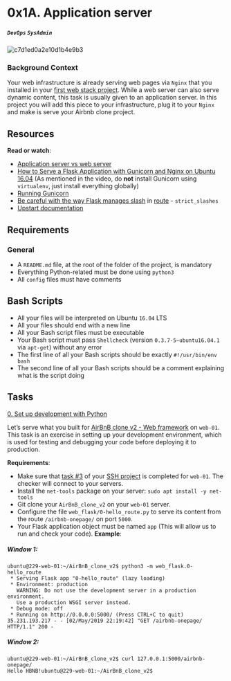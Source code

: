 # 0x1A. Application server
##### `DevOps` `SysAdmin`

![c7d1ed0a2e10d1b4e9b3](https://github.com/samuelselasi/alx-system_engineering-devops/assets/85158665/2c883c9d-24a6-4d34-ac0b-e7fb86af802e)

### Background Context
Your web infrastructure is already serving web pages via `Nginx` that you installed in your [first web stack project](../0x0C-web_server). While a web server can also serve dynamic content, this task is usually given to an application server. In this project you will add this piece to your infrastructure, plug it to your `Nginx` and make is serve your Airbnb clone project.

## Resources
**Read or watch**:

* [Application server vs web server](https://www.nginx.com/resources/glossary/application-server-vs-web-server/)
* [How to Serve a Flask Application with Gunicorn and Nginx on Ubuntu 16.04](https://www.digitalocean.com/community/tutorials/how-to-serve-flask-applications-with-gunicorn-and-nginx-on-ubuntu-16-04) (As mentioned in the video, do **not** install Gunicorn using `virtualenv`, just install everything globally)
* [Running Gunicorn](https://docs.gunicorn.org/en/latest/run.html)
* [Be careful with the way Flask manages slash](https://werkzeug.palletsprojects.com/en/0.14.x/routing/) in [route](https://flask.palletsprojects.com/en/1.0.x/api/#flask.Flask.route) - `strict_slashes`
* [Upstart documentation](https://doc.ubuntu-fr.org/upstart)

## Requirements
### General
* A `README.md` file, at the root of the folder of the project, is mandatory
* Everything Python-related must be done using `python3`
* All `config` files must have comments

## Bash Scripts
* All your files will be interpreted on Ubuntu `16.04` LTS
* All your files should end with a new line
* All your Bash script files must be executable
* Your Bash script must pass `Shellcheck` (version `0.3.7-5~ubuntu16.04.1` via `apt-get`) without any error
* The first line of all your Bash scripts should be exactly `#!/usr/bin/env bash`
* The second line of all your Bash scripts should be a comment explaining what is the script doing

## Tasks

[0. Set up development with Python](./README.md)

Let’s serve what you built for [AirBnB clone v2 - Web framework](https://github.com/samuelselasi/AirBnB_clone_v2) on `web-01`. This task is an exercise in setting up your development environment, which is used for testing and debugging your code before deploying it to production.

**Requirements**:

* Make sure that [task #3](0x0B-ssh/README.md) of your [SSH project](../0x0B-ssh) is completed for `web-01`. The checker will connect to your servers.
* Install the `net-tools` package on your server: `sudo apt install -y net-tools`
* Git clone your `AirBnB_clone_v2` on your `web-01` server.
* Configure the file `web_flask/0-hello_route.py` to serve its content from the route `/airbnb-onepage/` on port `5000`.
* Your Flask application object must be named `app` (This will allow us to run and check your code).
**Example**:

##### Window 1:
```
ubuntu@229-web-01:~/AirBnB_clone_v2$ python3 -m web_flask.0-hello_route
 * Serving Flask app "0-hello_route" (lazy loading)
 * Environment: production
   WARNING: Do not use the development server in a production environment.
   Use a production WSGI server instead.
 * Debug mode: off
 * Running on http://0.0.0.0:5000/ (Press CTRL+C to quit)
35.231.193.217 - - [02/May/2019 22:19:42] "GET /airbnb-onepage/ HTTP/1.1" 200 -
```
##### Window 2:
```
ubuntu@229-web-01:~/AirBnB_clone_v2$ curl 127.0.0.1:5000/airbnb-onepage/
Hello HBNB!ubuntu@229-web-01:~/AirBnB_clone_v2$
```


